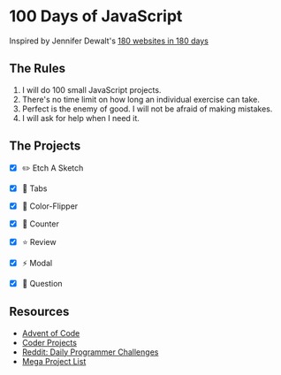 # 100 Days of JavaScript

Inspired by Jennifer Dewalt's [180 websites in 180 days](https://jenniferdewalt.com/index.html)

## The Rules
1. I will do 100 small JavaScript projects.
2. There's no time limit on how long an individual exercise can take.
3. Perfect is the enemy of good. I will not be afraid of making mistakes.
4. I will ask for help when I need it.

## The Projects
* [x] ✏️ Etch A Sketch 
* [x] 📑 Tabs
* [x] 🎨 Color-Flipper
* [x] 🧮 Counter
* [x] ⭐ Review
* [x] ⚡ Modal
* [x] 🤔 Question


## Resources 
- [Advent of Code](https://adventofcode.com/)
- [Coder Projects](https://googlecreativelab.github.io/coder-projects/)
- [Reddit: Daily Programmer Challenges](https://www.reddit.com/r/dailyprogrammer/wiki/challenges/)
- [Mega Project List](https://github.com/karan/Projects)
